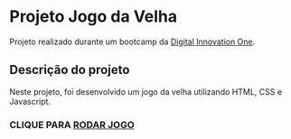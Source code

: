 # Projeto Jogo da Velha

Projeto realizado durante um bootcamp da [Digital Innovation One](https://digitalinnovation.one).

## Descrição do projeto
Neste projeto, foi desenvolvido um jogo da velha utilizando HTML, CSS e Javascript.

###   CLIQUE PARA [RODAR JOGO](https://geovaneramirez.github.io/Projeto_Jogo_da_Velha/)


